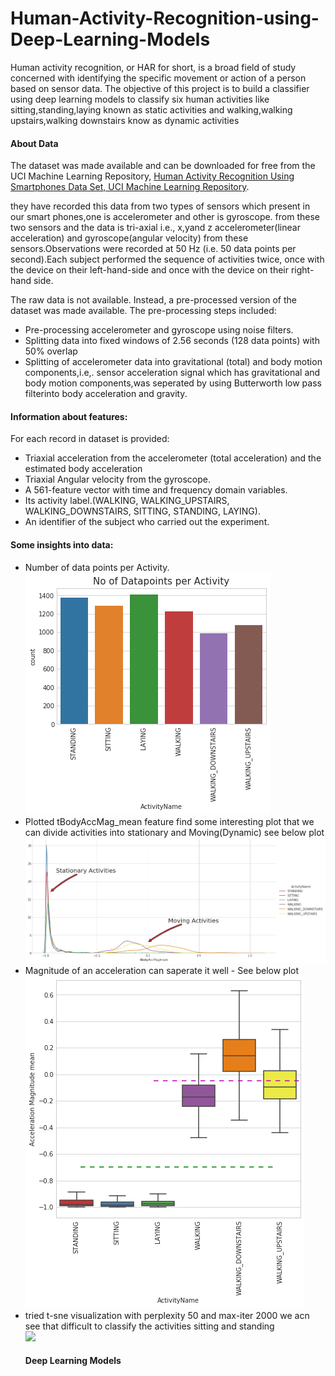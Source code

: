 # Human-Activity-Recognition-using-Deep-Learning-Models
<p> Human activity recognition, or HAR for short, is a broad field of study concerned with identifying the specific movement or action of a person based on sensor data. The objective of this project is to build a classifier using deep learning models to classify six human
activities like sitting,standing,laying known as static activities and walking,walking upstairs,walking downstairs know as dynamic activities</p>
<h4> About Data </h4>
<p>The dataset was made available and can be downloaded for free from the UCI Machine Learning Repository,
<a href="https://archive.ics.uci.edu/ml/datasets/human+activity+recognition+using+smartphones">Human Activity Recognition Using Smartphones Data Set, UCI Machine Learning Repository</a>.</p>
<p>they have recorded this data from two types of sensors which present in our smart phones,one is accelerometer and other is gyroscope.
 from these two sensors and the data is tri-axial i.e., x,yand z accelerometer(linear acceleration) and gyroscope(angular velocity) from these sensors.Observations were recorded at 50 Hz (i.e. 50 data points per second).Each subject performed the sequence of activities twice, once with the device on their left-hand-side and once with the device on their right-hand side.</p>
 <p>The raw data is not available. Instead, a pre-processed version of the dataset was made available. The pre-processing steps included:</p>
 <ul>
  <li>Pre-processing accelerometer and gyroscope using noise filters.</li>
  <li>Splitting data into fixed windows of 2.56 seconds (128 data points) with 50% overlap</li>
  <li>Splitting of accelerometer data into gravitational (total) and body motion components,i.e,. sensor acceleration signal which has gravitational and body motion components,was seperated by using Butterworth low pass filterinto body acceleration and gravity.</li>
 </ul>
 <h4>Information about features:</h4>
 <p>For each record in dataset is provided:
  <ul>
    <li>Triaxial acceleration from the accelerometer (total acceleration) and the estimated body acceleration</li>
    <li>Triaxial Angular velocity from the gyroscope.</li>
    <li>A 561-feature vector with time and frequency domain variables.</li>
    <li>Its activity label.(WALKING, WALKING_UPSTAIRS, WALKING_DOWNSTAIRS, SITTING, STANDING, LAYING).</li>
    <li>An identifier of the subject who carried out the experiment.</li>
  </ul>
  <h4>Some insights into data:</h4>
  <p>
  <ul>
    <li> Number of data points per Activity.</li>
    <img src="img1.png" alt="Number of DataPoints per activity">
    <li>Plotted tBodyAccMag_mean feature find some interesting plot that we can divide activities into stationary and Moving(Dynamic) see below plot</li>
   <img src="img2.png">
   <li>Magnitude of an acceleration can saperate it well - See below plot</li>
   <img src="img3.png">
   <li>tried t-sne visualization with perplexity 50 and max-iter 2000 we acn see that difficult to classify the activities sitting and standing</li>
   <img src="img5.jpg">
   <h4>Deep Learning Models</h4>
   
    
    
  
 
  

